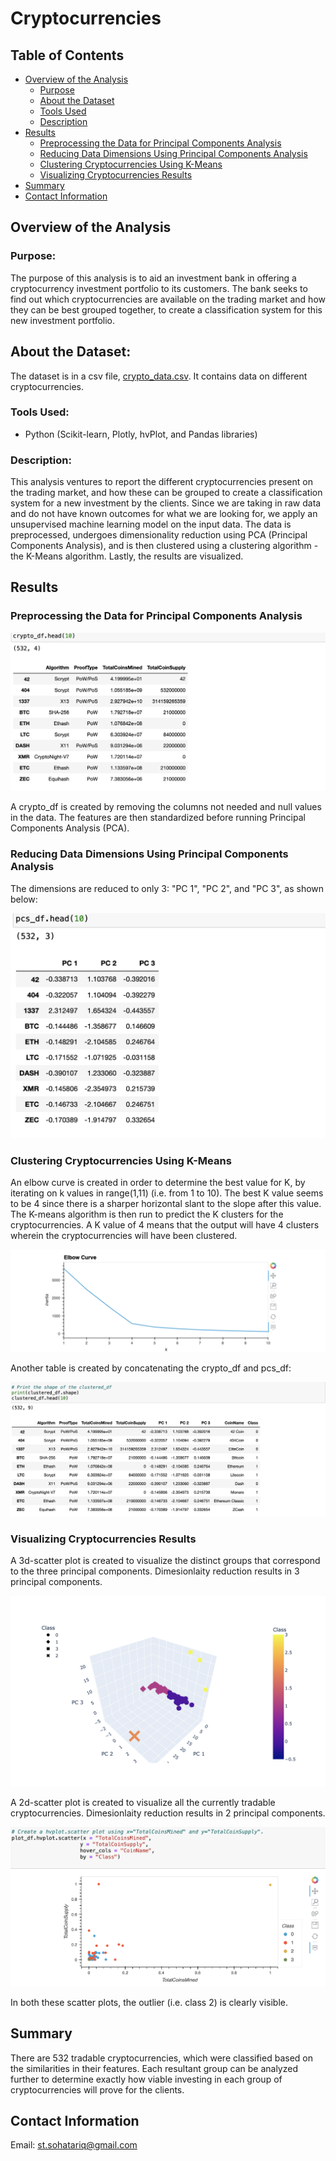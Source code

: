 # Cryptocurrencies
## Table of Contents
- [Overview of the Analysis](#overview-of-the-analysis)
    - [Purpose](#purpose)
    - [About the Dataset](#about-the-dataset)
    - [Tools Used](#tools-used)
    - [Description](#description)
- [Results](#results)
    - [Preprocessing the Data for Principal Components Analysis](#preprocessing-the-data-for-Principal-Components-Analysis)
    - [Reducing Data Dimensions Using Principal Components Analysis](#reducing-data-dimensions-using-Principal-Components-Analysis)
    - [Clustering Cryptocurrencies Using K-Means](#Clustering-Cryptocurrencies-Using-K-Means)
    - [Visualizing Cryptocurrencies Results](#Visualizing-Cryptocurrencies-Results)
- [Summary](#summary)
- [Contact Information](#contact-information)

## Overview of the Analysis
### Purpose:
The purpose of this analysis is to aid an investment bank in offering a cryptocurrency investment portfolio to its customers. The bank seeks to find out which cryptocurrencies are available on the trading market and how they can be best grouped together, to create a classification system for this new investment portfolio.

## About the Dataset:
The dataset is in a csv file, [crypto_data.csv](https://github.com/SohaT7/Cryptocurrencies/blob/main/Resources/crypto_data.csv). It contains data on different cryptocurrencies. 

### Tools Used:
- Python (Scikit-learn, Plotly, hvPlot, and Pandas libraries)

### Description:
This analysis ventures to report the different cryptocurrencies present on the trading market, and how these can be grouped to create a classification system for a new investment by the clients. Since we are taking in raw data and do not have known outcomes for what we are looking for, we apply an unsupervised machine learning model on the input data. The data is preprocessed, undergoes dimensionality reduction using PCA (Principal Components Analysis), and is then clustered using a clustering algorithm - the K-Means algorithm. Lastly, the results are visualized.

## Results
### Preprocessing the Data for Principal Components Analysis

![crypto_df](https://github.com/SohaT7/Cryptocurrencies/blob/main/Images/crypto_df.png)

A crypto_df is created by removing the columns not needed and null values in the data. The features are then standardized before running Principal Components Analysis (PCA).

### Reducing Data Dimensions Using Principal Components Analysis
The dimensions are reduced to only 3: "PC 1", "PC 2", and "PC 3", as shown below:

![pcs_df](https://github.com/SohaT7/Cryptocurrencies/blob/main/Images/pcs_df.png)

### Clustering Cryptocurrencies Using K-Means
An elbow curve is created in order to determine the best value for K, by iterating on k values in range(1,11) (i.e. from 1 to 10). The best K value seems to be 4 since there is a sharper horizontal slant to the slope after this value. The K-means algorithm is then run to predict the K clusters for the cryptocurrencies. A K value of 4 means that the output will have 4 clusters wherein the cryptocurrencies will have been clustered. 

![elbow_curve](https://github.com/SohaT7/Cryptocurrencies/blob/main/Images/elbow_curve.png)

Another table is created by concatenating the crypto_df and pcs_df:

![clustered_df](https://github.com/SohaT7/Cryptocurrencies/blob/main/Images/clustered_df.png)

### Visualizing Cryptocurrencies Results
A 3d-scatter plot is created to visualize the distinct groups that correspond to the three principal components. Dimesionlaity reduction results in 3 principal components. 

![3d scatter plot](https://github.com/SohaT7/Cryptocurrencies/blob/main/Images/3d_scatter_plot.png)

A 2d-scatter plot is created to visualize all the currently tradable cryptocurrencies. Dimesionlaity reduction results in 2 principal components. 

![2d scatter plot](https://github.com/SohaT7/Cryptocurrencies/blob/main/Images/2d_scatter_plot.png)

In both these scatter plots, the outlier (i.e. class 2) is clearly visible.

## Summary
There are 532 tradable cryptocurrencies, which were classified based on the similarities in their features. Each resultant group can be analyzed further to determine exactly how viable investing in each group of cryptocurrencies will prove for the clients. 

## Contact Information
Email: st.sohatariq@gmail.com

